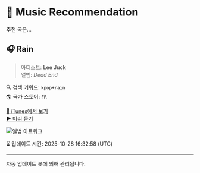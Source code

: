 
# 🎵 Music Recommendation

추천 곡은...

## 🎧 Rain  
> 아티스트: **Lee Juck**  
> 앨범: _Dead End_  

🔍 검색 키워드: `kpop+rain`  
🌎 국가 스토어: `FR`

[🔗 iTunes에서 보기](https://music.apple.com/fr/album/rain/1804609616?i=1804609628&uo=4)  
[▶️ 미리 듣기](https://audio-ssl.itunes.apple.com/itunes-assets/AudioPreview221/v4/a9/4f/69/a94f6998-4a2e-daf9-c97e-283c5719814c/mzaf_15503465036686049330.plus.aac.p.m4a)

![앨범 아트워크](https://is1-ssl.mzstatic.com/image/thumb/Music211/v4/38/56/73/38567369-7e34-985f-1cb3-cb5504057f4c/cover_KM0020994_1.jpg/100x100bb.jpg)

⏳ 업데이트 시간: 2025-10-28 16:32:58 (UTC)

---
자동 업데이트 봇에 의해 관리됩니다.

